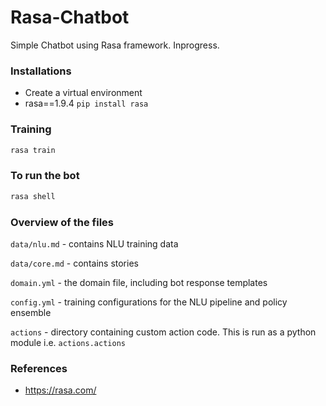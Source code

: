 # Rasa-Chatbot
Simple Chatbot using Rasa framework. Inprogress.

### Installations
- Create a virtual environment 
- rasa==1.9.4 `pip install rasa`

### Training

```python
rasa train
```

### To run the bot

```python
rasa shell
```

### Overview of the files 

`data/nlu.md` - contains NLU training data

`data/core.md` - contains stories 

`domain.yml` - the domain file, including bot response templates

`config.yml` - training configurations for the NLU pipeline and policy ensemble

`actions` - directory containing custom action code. This is run as a python module i.e. `actions.actions`

### References
- https://rasa.com/

